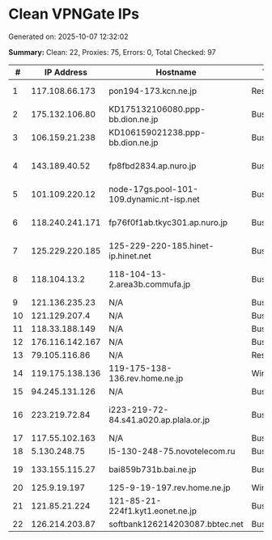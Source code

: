 # Clean VPNGate IPs
Generated on: 2025-10-07 12:32:02

**Summary:** Clean: 22, Proxies: 75, Errors: 0, Total Checked: 97

| # | IP Address | Hostname | Type | Country | Provider |
|---|------------|----------|------|---------|----------|
| 1 | 117.108.66.173 | pon194-173.kcn.ne.jp | Residential | JP | Kintetsu Cable Network Co., Ltd. |
| 2 | 175.132.106.80 | KD175132106080.ppp-bb.dion.ne.jp | Business | JP | KDDI CORPORATION |
| 3 | 106.159.21.238 | KD106159021238.ppp-bb.dion.ne.jp | Business | JP | KDDI CORPORATION |
| 4 | 143.189.40.52 | fp8fbd2834.ap.nuro.jp | Business | JP | Sony Network Communications Inc. |
| 5 | 101.109.220.12 | node-17gs.pool-101-109.dynamic.nt-isp.net | Business | TH | TOT Public Company Limited |
| 6 | 118.240.241.171 | fp76f0f1ab.tkyc301.ap.nuro.jp | Business | JP | Sony Network Communications Inc. |
| 7 | 125.229.220.185 | 125-229-220-185.hinet-ip.hinet.net | Business | TW | Chunghwa Telecom Co., Ltd. |
| 8 | 118.104.13.2 | 118-104-13-2.area3b.commufa.jp | Business | JP | Chubu Telecommunications Company, Inc. |
| 9 | 121.136.235.23 | N/A | Business | KR | Korea Telecom |
| 10 | 121.129.207.4 | N/A | Business | KR | Korea Telecom |
| 11 | 118.33.188.149 | N/A | Business | KR | Korea Telecom |
| 12 | 176.116.142.167 | N/A | Business | RU | Telecom.ru Ltd |
| 13 | 79.105.116.86 | N/A | Residential | RU | PJSC Rostelecom |
| 14 | 119.175.138.136 | 119-175-138-136.rev.home.ne.jp | Wireless | JP | JCOM Co., Ltd. |
| 15 | 94.245.131.126 | N/A | Business | RU | PJSC Rostelecom |
| 16 | 223.219.72.84 | i223-219-72-84.s41.a020.ap.plala.or.jp | Business | JP | NTT Communications Corporation |
| 17 | 117.55.102.163 | N/A | Business | JP | SoftBank Corp. |
| 18 | 5.130.248.75 | l5-130-248-75.novotelecom.ru | Business | RU | Novotelecom Ltd |
| 19 | 133.155.115.27 | bai859b731b.bai.ne.jp | Business | JP | ITEC HANKYU HANSHIN CO.,LTD. |
| 20 | 125.9.19.197 | 125-9-19-197.rev.home.ne.jp | Wireless | JP | JCOM Co., Ltd. |
| 21 | 121.85.21.224 | 121-85-21-224f1.kyt1.eonet.ne.jp | Business | JP | OPTAGE Inc. |
| 22 | 126.214.203.87 | softbank126214203087.bbtec.net | Business | JP | SoftBank Corp. |
